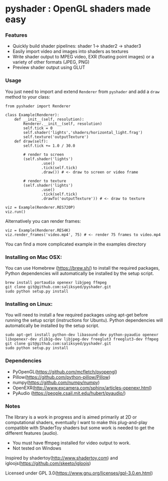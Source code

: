 pyshader : OpenGL shaders made easy
====================

### Features
* Quickly build shader pipelines: shader 1-> shader2 -> shader3
* Easily import video and images into shaders as textures
* Write shader output to MPEG video, EXR (floating point images) or a variety of other formats (JPEG, PNG)
* Preview shader output using GLUT
### Usage

You just need to import and extend `Renderer` from `pyshader` and add a `draw` method
to your class:

```
from pyshader import Renderer

class Example(Renderer):
    def __init__(self, resolution):
        Renderer.__init__(self, resolution)
        self.tick = 0
        self.shader('lights','shaders/horizontal_light.frag')
        self.texture('outputTexture')
    def draw(self):
        self.tick += 1.0 / 30.0

        # render to screen
        (self.shader('lights')
                .use()
                .tick(self.tick)
                .draw()) # <- draw to screen or video frame

        # render to texture
        (self.shader('lights')
                .use()
                .tick(self.tick)
                .drawTo('outputTexture')) # <- draw to texture

viz = Example(Renderer.RES720P)
viz.run()
```

Alternatively you can render frames:

```
viz = Example(Renderer.RES4K)
viz.render_frames('video.mp4', 75) # <- render 75 frames to video.mp4
```

You can find a more complicated example in the examples directory


### Installing on Mac OSX:
You can use Homebrew (https://brew.sh/) to install the required packages, Python dependencies will automatically be installed by the setup script.
```
brew install portaudio openexr libjpeg ffmpeg
git clone git@github.com:saliksyed/pyshader.git
sudo python setup.py install
```
### Installing on Linux: 
You will need to install a few required packages using apt-get before running the setup script (instructions for Ubuntu). Python dependencies will automatically be installed by the setup script.
```
sudo apt-get install python-dev libasound-dev python-pyaudio openexr libopenexr-dev zlib1g-dev libjpeg-dev freeglut3 freeglut3-dev ffmpeg
git clone git@github.com:saliksyed/pyshader.git
sudo python setup.py install
```


### Dependencies
* PyOpenGL(https://github.com/mcfletch/pyopengl)
* Pillow(https://github.com/python-pillow/Pillow)
* numpy(https://github.com/numpy/numpy)
* OpenEXR(http://www.excamera.com/sphinx/articles-openexr.html)
* PyAudio (https://people.csail.mit.edu/hubert/pyaudio/)

### Notes
The library is a work in progress and is aimed primarily at 2D or computational shaders, 
eventually I want to make this plug-and-play compatible with ShaderToy shaders but some work
is needed to get the different features (audio).

* You must have ffmpeg installed for video output to work.
* Not tested on Windows

Inspired by shadertoy(http://www.shadertoy.com) and igloojs(https://github.com/skeeto/igloojs)

Licensed under GPL 3.0(https://www.gnu.org/licenses/gpl-3.0.en.html)
